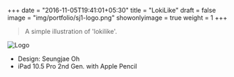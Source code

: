 +++
date = "2016-11-05T19:41:01+05:30"
title = "LokiLike"
draft = false
image = "img/portfolio/sj1-logo.png"
showonlyimage = true
weight = 1
+++


<!--more-->

> A simple illustration of 'lokilike'. 

![Logo][1]

* Design: Seungjae Oh
* iPad 10.5 Pro 2nd Gen. with Apple Pencil



[1]: /img/portfolio/sj1-logo.png
